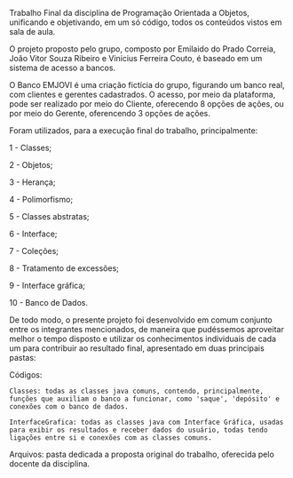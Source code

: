 Trabalho Final da disciplina de Programação Orientada a Objetos, unificando e objetivando, em um só código, todos os conteúdos vistos em sala de aula.

O projeto proposto pelo grupo, composto por Emilaido do Prado Correia, João Vitor Souza Ribeiro e Vinicius Ferreira Couto, é baseado em um sistema de acesso a bancos.

O Banco EMJOVI é uma criação fictícia do grupo, figurando um banco real, com  clientes e gerentes cadastrados. O acesso, por meio da plataforma, pode ser realizado por meio do Cliente, oferecendo 8 opções de ações, ou por meio do Gerente, oferencendo 3 opções de ações. 

Foram utilizados, para a execução final do trabalho, principalmente:

  1 - Classes;
  
  2 - Objetos;
  
  3 - Herança;
  
  4 - Polimorfismo;
  
  5 - Classes abstratas;
  
  6 - Interface;
  
  7 - Coleções;
  
  8 - Tratamento de excessões;
  
  9 - Interface gráfica;
  
  10 - Banco de Dados.

  De todo modo, o presente projeto foi desenvolvido em comum conjunto entre os integrantes mencionados, de maneira que pudéssemos aproveitar melhor o tempo disposto e utilizar os conhecimentos individuais de cada um para contribuir ao resultado final, apresentado em duas principais pastas:

  Códigos: 

    Classes: todas as classes java comuns, contendo, principalmente, funções que auxiliam o banco a funcionar, como 'saque', 'depósito' e conexões com o banco de dados.

    InterfaceGrafica: todas as classes java com Interface Gráfica, usadas para exibir os resultados e receber dados do usuário, todas tendo ligações entre si e conexões com as classes comuns.

  Arquivos: pasta dedicada a proposta original do trabalho, oferecida pelo docente da disciplina.
